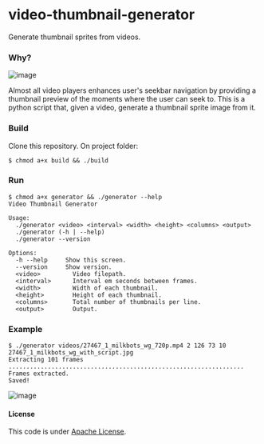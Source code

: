 # video-thumbnail-generator
Generate thumbnail sprites from videos.

### Why?
![image](https://cloud.githubusercontent.com/assets/244265/11234416/b1a67230-8d95-11e5-97a4-c2acdcbf72f7.png)

Almost all video players enhances user's seekbar navigation by providing a thumbnail preview of the moments where the user can seek to. This is a python script that, given a video, generate a thumbnail sprite image from it.

### Build

Clone this repository. On project folder:
```shell
$ chmod a+x build && ./build
```

### Run
```shell
$ chmod a+x generator && ./generator --help
Video Thumbnail Generator

Usage:
  ./generator <video> <interval> <width> <height> <columns> <output>
  ./generator (-h | --help)
  ./generator --version

Options:
  -h --help     Show this screen.
  --version     Show version.
  <video>         Video filepath.
  <interval>      Interval em seconds between frames.
  <width>         Width of each thumbnail.
  <height>        Height of each thumbnail.
  <columns>       Total number of thumbnails per line.
  <output>        Output.
```

### Example
```shell
$ ./generator videos/27467_1_milkbots_wg_720p.mp4 2 126 73 10 27467_1_milkbots_wg_with_script.jpg
Extracting 101 frames
.................................................................. Frames extracted.
Saved!
```

![image](https://cloud.githubusercontent.com/assets/244265/11234316/b42913a6-8d94-11e5-865a-128ea8d801f7.png)

#### License

This code is under [Apache License](https://github.com/flavioribeiro/video-thumbnail-generator/blob/master/LICENSE).
